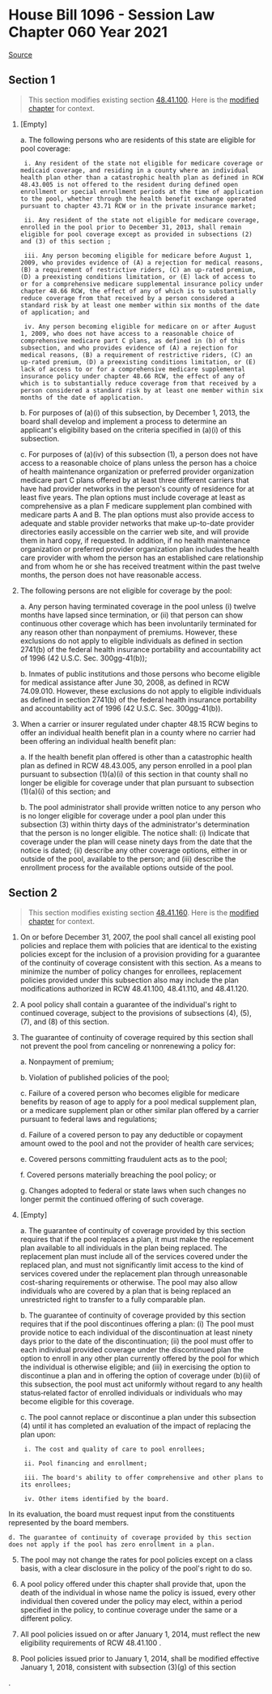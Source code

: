 # House Bill 1096 - Session Law Chapter 060 Year 2021

[Source](http://lawfilesext.leg.wa.gov/biennium/2021-22/Pdf/Bills/Session%20Laws/House/1096.SL.pdf)
## Section 1
> This section modifies existing section [48.41.100](/rcw/48_insurance/48.041_health_insurance_coverage_access_act.md). Here is the [modified chapter](rcw/48_insurance/48.041_health_insurance_coverage_access_act.md) for context.

1. [Empty]

    a. The following persons who are residents of this state are eligible for pool coverage:

        i. Any resident of the state not eligible for medicare coverage or medicaid coverage, and residing in a county where an individual health plan other than a catastrophic health plan as defined in RCW 48.43.005 is not offered to the resident during defined open enrollment or special enrollment periods at the time of application to the pool, whether through the health benefit exchange operated pursuant to chapter 43.71 RCW or in the private insurance market;

        ii. Any resident of the state not eligible for medicare coverage, enrolled in the pool prior to December 31, 2013, shall remain eligible for pool coverage except as provided in subsections (2) and (3) of this section ;

        iii. Any person becoming eligible for medicare before August 1, 2009, who provides evidence of (A) a rejection for medical reasons, (B) a requirement of restrictive riders, (C) an up-rated premium, (D) a preexisting conditions limitation, or (E) lack of access to or for a comprehensive medicare supplemental insurance policy under chapter 48.66 RCW, the effect of any of which is to substantially reduce coverage from that received by a person considered a standard risk by at least one member within six months of the date of application; and

        iv. Any person becoming eligible for medicare on or after August 1, 2009, who does not have access to a reasonable choice of comprehensive medicare part C plans, as defined in (b) of this subsection, and who provides evidence of (A) a rejection for medical reasons, (B) a requirement of restrictive riders, (C) an up-rated premium, (D) a preexisting conditions limitation, or (E) lack of access to or for a comprehensive medicare supplemental insurance policy under chapter 48.66 RCW, the effect of any of which is to substantially reduce coverage from that received by a person considered a standard risk by at least one member within six months of the date of application.

    b. For purposes of (a)(i) of this subsection, by December 1, 2013, the board shall develop and implement a process to determine an applicant's eligibility based on the criteria specified in (a)(i) of this subsection.

    c. For purposes of (a)(iv) of this subsection (1), a person does not have access to a reasonable choice of plans unless the person has a choice of health maintenance organization or preferred provider organization medicare part C plans offered by at least three different carriers that have had provider networks in the person's county of residence for at least five years. The plan options must include coverage at least as comprehensive as a plan F medicare supplement plan combined with medicare parts A and B. The plan options must also provide access to adequate and stable provider networks that make up-to-date provider directories easily accessible on the carrier web site, and will provide them in hard copy, if requested. In addition, if no health maintenance organization or preferred provider organization plan includes the health care provider with whom the person has an established care relationship and from whom he or she has received treatment within the past twelve months, the person does not have reasonable access.

2. The following persons are not eligible for coverage by the pool:

    a. Any person having terminated coverage in the pool unless (i) twelve months have lapsed since termination, or (ii) that person can show continuous other coverage which has been involuntarily terminated for any reason other than nonpayment of premiums. However, these exclusions do not apply to eligible individuals as defined in section 2741(b) of the federal health insurance portability and accountability act of 1996 (42 U.S.C. Sec. 300gg-41(b));

    b. Inmates of public institutions and those persons who become eligible for medical assistance after June 30, 2008, as defined in RCW 74.09.010. However, these exclusions do not apply to eligible individuals as defined in section 2741(b) of the federal health insurance portability and accountability act of 1996 (42 U.S.C. Sec. 300gg-41(b)).

3. When a carrier or insurer regulated under chapter 48.15 RCW begins to offer an individual health benefit plan in a county where no carrier had been offering an individual health benefit plan:

    a. If the health benefit plan offered is other than a catastrophic health plan as defined in RCW 48.43.005, any person enrolled in a pool plan pursuant to subsection (1)(a)(i) of this section in that county shall no longer be eligible for coverage under that plan pursuant to subsection (1)(a)(i) of this section; and

    b. The pool administrator shall provide written notice to any person who is no longer eligible for coverage under a pool plan under this subsection (3) within thirty days of the administrator's determination that the person is no longer eligible. The notice shall: (i) Indicate that coverage under the plan will cease ninety days from the date that the notice is dated; (ii) describe any other coverage options, either in or outside of the pool, available to the person; and (iii) describe the enrollment process for the available options outside of the pool.


## Section 2
> This section modifies existing section [48.41.160](/rcw/48_insurance/48.041_health_insurance_coverage_access_act.md). Here is the [modified chapter](rcw/48_insurance/48.041_health_insurance_coverage_access_act.md) for context.

1. On or before December 31, 2007, the pool shall cancel all existing pool policies and replace them with policies that are identical to the existing policies except for the inclusion of a provision providing for a guarantee of the continuity of coverage consistent with this section. As a means to minimize the number of policy changes for enrollees, replacement policies provided under this subsection also may include the plan modifications authorized in RCW 48.41.100, 48.41.110, and 48.41.120.

2. A pool policy shall contain a guarantee of the individual's right to continued coverage, subject to the provisions of subsections (4), (5), (7), and (8) of this section.

3. The guarantee of continuity of coverage required by this section shall not prevent the pool from canceling or nonrenewing a policy for:

    a. Nonpayment of premium;

    b. Violation of published policies of the pool;

    c. Failure of a covered person who becomes eligible for medicare benefits by reason of age to apply for a pool medical supplement plan, or a medicare supplement plan or other similar plan offered by a carrier pursuant to federal laws and regulations;

    d. Failure of a covered person to pay any deductible or copayment amount owed to the pool and not the provider of health care services;

    e. Covered persons committing fraudulent acts as to the pool;

    f. Covered persons materially breaching the pool policy; or

    g. Changes adopted to federal or state laws when such changes no longer permit the continued offering of such coverage.

4. [Empty]

    a. The guarantee of continuity of coverage provided by this section requires that if the pool replaces a plan, it must make the replacement plan available to all individuals in the plan being replaced. The replacement plan must include all of the services covered under the replaced plan, and must not significantly limit access to the kind of services covered under the replacement plan through unreasonable cost-sharing requirements or otherwise. The pool may also allow individuals who are covered by a plan that is being replaced an unrestricted right to transfer to a fully comparable plan.

    b. The guarantee of continuity of coverage provided by this section requires that if the pool discontinues offering a plan: (i) The pool must provide notice to each individual of the discontinuation at least ninety days prior to the date of the discontinuation; (ii) the pool must offer to each individual provided coverage under the discontinued plan the option to enroll in any other plan currently offered by the pool for which the individual is otherwise eligible; and (iii) in exercising the option to discontinue a plan and in offering the option of coverage under (b)(ii) of this subsection, the pool must act uniformly without regard to any health status‑related factor of enrolled individuals or individuals who may become eligible for this coverage.

    c. The pool cannot replace or discontinue a plan under this subsection (4) until it has completed an evaluation of the impact of replacing the plan upon:

        i. The cost and quality of care to pool enrollees;

        ii. Pool financing and enrollment;

        iii. The board's ability to offer comprehensive and other plans to its enrollees;

        iv. Other items identified by the board.

In its evaluation, the board must request input from the constituents represented by the board members.

    d. The guarantee of continuity of coverage provided by this section does not apply if the pool has zero enrollment in a plan.

5. The pool may not change the rates for pool policies except on a class basis, with a clear disclosure in the policy of the pool's right to do so.

6. A pool policy offered under this chapter shall provide that, upon the death of the individual in whose name the policy is issued, every other individual then covered under the policy may elect, within a period specified in the policy, to continue coverage under the same or a different policy.

7. All pool policies issued on or after January 1, 2014, must reflect the new eligibility requirements of RCW 48.41.100 .

8. Pool policies issued prior to January 1, 2014, shall be modified effective January 1, 2018, consistent with subsection (3)(g) of this section

.

